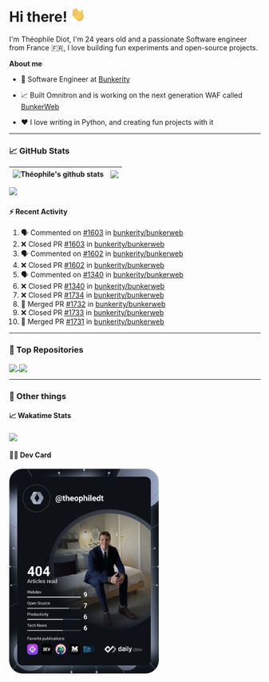 # Hi there! <img src="./wave.gif" width="30px" height="30px" />

I'm Théophile Diot, I'm 24 years old and a passionate Software engineer from France 🇫🇷, I love building fun experiments and open-source projects.

**About me**

- 💼 Software Engineer at [Bunkerity](https://www.bunkerity.com/)

- 📈 Built Omnitron and is working on the next generation WAF called [BunkerWeb](https://www.bunkerweb.io)

- ❤️ I love writing in Python, and creating fun projects with it

---

### 📈 GitHub Stats

| <img align="center" src="https://github-readme-stats.vercel.app/api?username=TheophileDiot&show_icons=true&include_all_commits=true&theme=algolia&hide_border=true&rank_icon=github" alt="Théophile's github stats" /> | <img align="center" src="https://github-readme-stats.vercel.app/api/top-langs/?username=TheophileDiot&layout=compact&theme=algolia&hide_border=true" /> |
| ---------------------------------------------------------------------------------------------------------------------------------------------------------------------------------------------------------------------- | ------------------------------------------------------------------------------------------------------------------------------------------------------- |

![](https://github-readme-activity-graph.vercel.app/graph?username=TheophileDiot&theme=tokyo-night)

#### :zap: Recent Activity

<!--START_SECTION:activity-->
1. 🗣 Commented on [#1603](https://github.com/bunkerity/bunkerweb/pull/1603#issuecomment-2488350874) in [bunkerity/bunkerweb](https://github.com/bunkerity/bunkerweb)
2. ❌ Closed PR [#1603](https://github.com/bunkerity/bunkerweb/pull/1603) in [bunkerity/bunkerweb](https://github.com/bunkerity/bunkerweb)
3. 🗣 Commented on [#1602](https://github.com/bunkerity/bunkerweb/pull/1602#issuecomment-2488350541) in [bunkerity/bunkerweb](https://github.com/bunkerity/bunkerweb)
4. ❌ Closed PR [#1602](https://github.com/bunkerity/bunkerweb/pull/1602) in [bunkerity/bunkerweb](https://github.com/bunkerity/bunkerweb)
5. 🗣 Commented on [#1340](https://github.com/bunkerity/bunkerweb/pull/1340#issuecomment-2488348174) in [bunkerity/bunkerweb](https://github.com/bunkerity/bunkerweb)
6. ❌ Closed PR [#1340](https://github.com/bunkerity/bunkerweb/pull/1340) in [bunkerity/bunkerweb](https://github.com/bunkerity/bunkerweb)
7. ❌ Closed PR [#1734](https://github.com/bunkerity/bunkerweb/pull/1734) in [bunkerity/bunkerweb](https://github.com/bunkerity/bunkerweb)
8. 🎉 Merged PR [#1732](https://github.com/bunkerity/bunkerweb/pull/1732) in [bunkerity/bunkerweb](https://github.com/bunkerity/bunkerweb)
9. ❌ Closed PR [#1733](https://github.com/bunkerity/bunkerweb/pull/1733) in [bunkerity/bunkerweb](https://github.com/bunkerity/bunkerweb)
10. 🎉 Merged PR [#1731](https://github.com/bunkerity/bunkerweb/pull/1731) in [bunkerity/bunkerweb](https://github.com/bunkerity/bunkerweb)
<!--END_SECTION:activity-->

---

### 🔧 Top Repositories

<a href="https://github.com/bunkerity/bunkerweb">
  <img align="center" src="https://github-readme-stats.vercel.app/api/pin/?username=Bunkerity&repo=bunkerweb&theme=algolia" />
</a>
<a href="https://github.com/TheophileDiot/Omnitron">
  <img align="center" src="https://github-readme-stats.vercel.app/api/pin/?username=TheophileDiot&repo=Omnitron&theme=algolia" />
</a>

---

### 🎉 Other things

#### 📈 Wakatime Stats

<a href="https://wakatime.com/@theophile_bunkerity">
  <img align="center" src="https://github-readme-stats.vercel.app/api/wakatime?username=3aa5ce41-c253-43d9-8441-a721e446a45f&layout=compact&theme=algolia" />
</a>

#### 👨‍💻 Dev Card

<a href="https://app.daily.dev/TheophileDt">
  <img src="./devcard.svg" width="300" alt="Théophile Diot's Dev Card"/>
</a>
